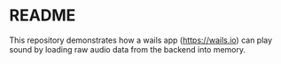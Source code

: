 # README

This repository demonstrates how a wails app (https://wails.io)
can play sound by loading raw audio data from the backend into
memory.
